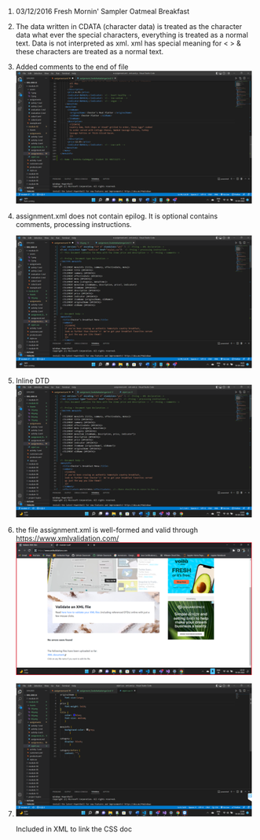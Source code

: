 1.  <effectiveDate>03/12/2016</effectiveDate> <!--There should be no space in tag-->
    <originalName> Fresh Mornin' Sampler </originalName> <!--opening tag and closing tag should contain same name-->
    <originalName> Oatmeal Breakfast </originalName> <!--opening tag and end tag should be same-->

2.  The data written in CDATA (character data) is treated as the character data what ever the special characters, everything is treated as a normal text. Data is not interpreted as xml.
    xml has special meaning for < > & these characters are treated as a normal text.

3.  Added comments to the end of file
    ![image info](../Assets/3Q.png)

4.  assignment.xml does not contain epilog. It is optional contains comments, processing instructions.

    ![image info](../Assets/4Q.png)

    <!--XML document contain
    prolog
        XML declaration
        Processing instructions
        Comments
        DTD
    Document body
    epilog(optional)
        final comments/ instructions -->

5.  Inline DTD
    ![image info](../Assets/5Q.png)

6.  the file assignment.xml is well-formed and valid through https://www.xmlvalidation.com/
    ![image info](../Assets/6Q.png)

7.  ![image info](../Assets/7Q.png)

    Included <?xml-stylesheet type="text/css" href="style1.css"?> in XML to link the CSS doc
